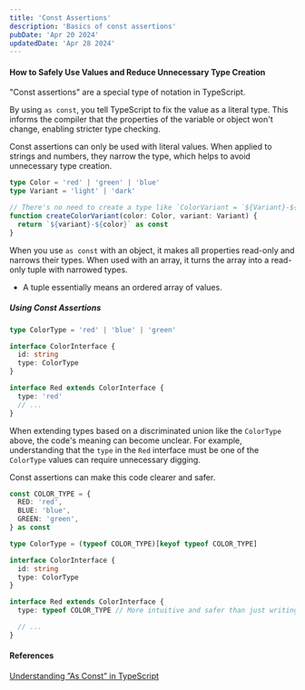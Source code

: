 ```yaml
---
title: 'Const Assertions'
description: 'Basics of const assertions'
pubDate: 'Apr 20 2024'
updatedDate: 'Apr 28 2024'
---
```


#### How to Safely Use Values and Reduce Unnecessary Type Creation

"Const assertions" are a special type of notation in TypeScript.

By using `as const`, you tell TypeScript to fix the value as a literal type. This informs the compiler that the properties of the variable or object won't change, enabling stricter type checking.

Const assertions can only be used with literal values. When applied to strings and numbers, they narrow the type, which helps to avoid unnecessary type creation.

```ts
type Color = 'red' | 'green' | 'blue'
type Variant = 'light' | 'dark'

// There's no need to create a type like `ColorVariant = `${Variant}-${Color}`
function createColorVariant(color: Color, variant: Variant) {
  return `${variant}-${color}` as const
}
```

When you use `as const` with an object, it makes all properties read-only and narrows their types. When used with an array, it turns the array into a read-only tuple with narrowed types.

- A tuple essentially means an ordered array of values.

##### Using Const Assertions

```ts
type ColorType = 'red' | 'blue' | 'green'

interface ColorInterface {
  id: string
  type: ColorType
}

interface Red extends ColorInterface {
  type: 'red'
  // ...
}
```

When extending types based on a discriminated union like the `ColorType` above, the code's meaning can become unclear. For example, understanding that the `type` in the `Red` interface must be one of the `ColorType` values can require unnecessary digging.

Const assertions can make this code clearer and safer.

```ts
const COLOR_TYPE = {
  RED: 'red',
  BLUE: 'blue',
  GREEN: 'green',
} as const

type ColorType = (typeof COLOR_TYPE)[keyof typeof COLOR_TYPE]

interface ColorInterface {
  id: string
  type: ColorType
}

interface Red extends ColorInterface {
  type: typeof COLOR_TYPE // More intuitive and safer than just writing 'red'

  // ...
}
```

#### References

<a href="https://www.omarileon.me/blog/typescript-as-const" target="_blank">Understanding ”As Const” in TypeScript</a>
